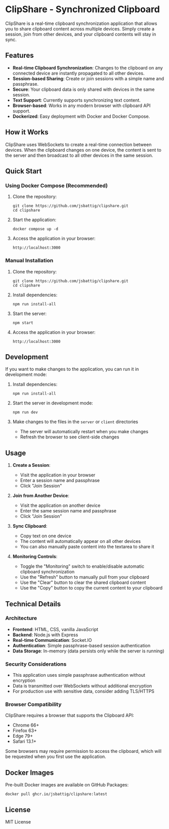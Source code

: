 # ClipShare - Synchronized Clipboard

ClipShare is a real-time clipboard synchronization application that allows you to share clipboard content across multiple devices. Simply create a session, join from other devices, and your clipboard contents will stay in sync.

## Features

- **Real-time Clipboard Synchronization**: Changes to the clipboard on any connected device are instantly propagated to all other devices.
- **Session-based Sharing**: Create or join sessions with a simple name and passphrase.
- **Secure**: Your clipboard data is only shared with devices in the same session.
- **Text Support**: Currently supports synchronizing text content.
- **Browser-based**: Works in any modern browser with clipboard API support.
- **Dockerized**: Easy deployment with Docker and Docker Compose.

## How it Works

ClipShare uses WebSockets to create a real-time connection between devices. When the clipboard changes on one device, the content is sent to the server and then broadcast to all other devices in the same session.

## Quick Start

### Using Docker Compose (Recommended)

1. Clone the repository:
   ```
   git clone https://github.com/jsbattig/clipshare.git
   cd clipshare
   ```

2. Start the application:
   ```
   docker compose up -d
   ```

3. Access the application in your browser:
   ```
   http://localhost:3000
   ```

### Manual Installation

1. Clone the repository:
   ```
   git clone https://github.com/jsbattig/clipshare.git
   cd clipshare
   ```

2. Install dependencies:
   ```
   npm run install-all
   ```

3. Start the server:
   ```
   npm start
   ```

4. Access the application in your browser:
   ```
   http://localhost:3000
   ```

## Development

If you want to make changes to the application, you can run it in development mode:

1. Install dependencies:
   ```
   npm run install-all
   ```

2. Start the server in development mode:
   ```
   npm run dev
   ```

3. Make changes to the files in the `server` or `client` directories
   - The server will automatically restart when you make changes
   - Refresh the browser to see client-side changes

## Usage

1. **Create a Session**:
   - Visit the application in your browser
   - Enter a session name and passphrase
   - Click "Join Session"

2. **Join from Another Device**:
   - Visit the application on another device
   - Enter the same session name and passphrase
   - Click "Join Session"

3. **Sync Clipboard**:
   - Copy text on one device
   - The content will automatically appear on all other devices
   - You can also manually paste content into the textarea to share it

4. **Monitoring Controls**:
   - Toggle the "Monitoring" switch to enable/disable automatic clipboard synchronization
   - Use the "Refresh" button to manually pull from your clipboard
   - Use the "Clear" button to clear the shared clipboard content
   - Use the "Copy" button to copy the current content to your clipboard

## Technical Details

### Architecture

- **Frontend**: HTML, CSS, vanilla JavaScript
- **Backend**: Node.js with Express
- **Real-time Communication**: Socket.IO
- **Authentication**: Simple passphrase-based session authentication
- **Data Storage**: In-memory (data persists only while the server is running)

### Security Considerations

- This application uses simple passphrase authentication without encryption
- Data is transmitted over WebSockets without additional encryption
- For production use with sensitive data, consider adding TLS/HTTPS

### Browser Compatibility

ClipShare requires a browser that supports the Clipboard API:
- Chrome 66+
- Firefox 63+
- Edge 79+
- Safari 13.1+

Some browsers may require permission to access the clipboard, which will be requested when you first use the application.

## Docker Images

Pre-built Docker images are available on GitHub Packages:

```
docker pull ghcr.io/jsbattig/clipshare:latest
```

## License

MIT License
